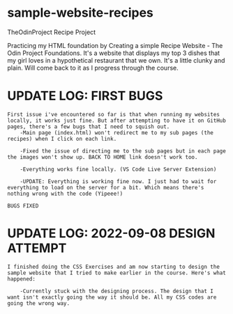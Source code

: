 # sample-website-recipes
TheOdinProject Recipe Project

Practicing my HTML foundation by Creating a simple Recipe Website - The Odin Project Foundations.
It's a website that displays my top 3 dishes that my girl loves in a hypothetical restaurant that we own.
It's a little clunky and plain. Will come back to it as I progress through the course.

# UPDATE LOG: FIRST BUGS

    First issue i've encountered so far is that when running my websites locally, it works just fine. But after attempting to have it on GitHub pages, there's a few bugs that I need to squish out. 
        -Main page (index.html) won't redirect me to my sub pages (the recipes) when I click on each link.
        
        -Fixed the issue of directing me to the sub pages but in each page the images won't show up. BACK TO HOME link doesn't work too.
        
        -Everything works fine locally. (VS Code Live Server Extension)

        -UPDATE: Everything is working fine now. I just had to wait for everything to load on the server for a bit. Which means there's nothing wrong with the code (Yipeee!)

    BUGS FIXED


# UPDATE LOG: 2022-09-08 DESIGN ATTEMPT

    I finished doing the CSS Exercises and am now starting to design the sample website that I tried to make earlier in the course. Here's what happened:

        -Currently stuck with the designing process. The design that I want isn't exactly going the way it should be. All my CSS codes are going the wrong way.
